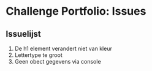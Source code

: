 # Challenge Portfolio: Issues

## Issuelijst

1. De h1 element verandert niet van kleur
2. Lettertype te groot
3. Geen obect gegevens via console